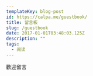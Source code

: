 ```yaml
---
templateKey: blog-post
id: https://calpa.me/guestbook/
title: 留言板
slug: /guestbook
date: 2017-01-01T03:48:03.125Z
description: ""
tags:
  - 阅读
---
```


歡迎留言
